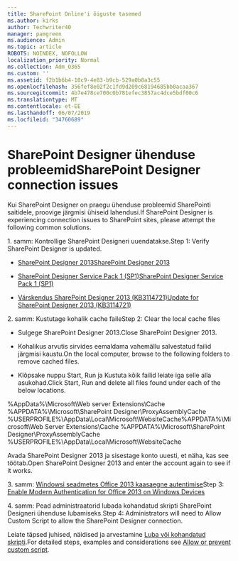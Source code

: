 ```yaml
---
title: SharePoint Online'i õiguste tasemed
ms.author: kirks
author: Techwriter40
manager: pamgreen
ms.audience: Admin
ms.topic: article
ROBOTS: NOINDEX, NOFOLLOW
localization_priority: Normal
ms.collection: Adm_O365
ms.custom: ''
ms.assetid: f2b1b6b4-10c9-4e83-b9cb-529a0b8a3c55
ms.openlocfilehash: 356fef8e02f2c1fd9d209c68194685bb0acaa367
ms.sourcegitcommit: 4b7e478ce700c0b781efec3857ac4dce5bdf00c6
ms.translationtype: MT
ms.contentlocale: et-EE
ms.lasthandoff: 06/07/2019
ms.locfileid: "34760689"
---
```

# <a name="sharepoint-designer-connection-issues"></a><span data-ttu-id="73b52-102">SharePoint Designer ühenduse probleemid</span><span class="sxs-lookup"><span data-stu-id="73b52-102">SharePoint Designer connection issues</span></span> 

<span data-ttu-id="73b52-103">Kui SharePoint Designer on praegu ühenduse probleemid SharePointi saitidele, proovige järgmisi ühiseid lahendusi.</span><span class="sxs-lookup"><span data-stu-id="73b52-103">If SharePoint Designer is experiencing connection issues to SharePoint sites, please attempt the following common solutions.</span></span>

<span data-ttu-id="73b52-104">1. samm: Kontrollige SharePoint Designeri uuendatakse.</span><span class="sxs-lookup"><span data-stu-id="73b52-104">Step 1: Verify SharePoint Designer is updated.</span></span>

- [<span data-ttu-id="73b52-105">SharePoint Designer 2013</span><span class="sxs-lookup"><span data-stu-id="73b52-105">SharePoint Designer 2013</span></span>](https://www.microsoft.com/download/details.aspx?id=35491)

- [<span data-ttu-id="73b52-106">SharePoint Designer Service Pack 1 (SP1)</span><span class="sxs-lookup"><span data-stu-id="73b52-106">SharePoint Designer Service Pack 1 (SP1)</span></span>](https://support.microsoft.com/help/2817441/description-of-microsoft-sharepoint-designer-2013-service-pack-1-sp1)

- [<span data-ttu-id="73b52-107">Värskendus SharePoint Designer 2013 (KB3114721)</span><span class="sxs-lookup"><span data-stu-id="73b52-107">Update for SharePoint Designer 2013 (KB3114721)</span></span>](https://support.microsoft.com/help/3114721/august-2-2016-update-for-sharepoint-designer-2013-kb3114721)

<span data-ttu-id="73b52-108">2. samm: Kustutage kohalik cache faile</span><span class="sxs-lookup"><span data-stu-id="73b52-108">Step 2: Clear the local cache files</span></span>

- <span data-ttu-id="73b52-109">Sulgege SharePoint Designer 2013.</span><span class="sxs-lookup"><span data-stu-id="73b52-109">Close SharePoint Designer 2013.</span></span>

- <span data-ttu-id="73b52-110">Kohalikus arvutis sirvides eemaldama vahemällu salvestatud failid järgmisi kaustu.</span><span class="sxs-lookup"><span data-stu-id="73b52-110">On the local computer, browse to the following folders to remove cached files.</span></span>

- <span data-ttu-id="73b52-111">Klõpsake nuppu Start, Run ja Kustuta kõik failid leiate iga selle alla asukohad.</span><span class="sxs-lookup"><span data-stu-id="73b52-111">Click Start, Run and delete all files found under each of the below locations.</span></span>

<span data-ttu-id="73b52-112">%AppData%\Microsoft\Web server Extensions\Cache %APPDATA%\Microsoft\SharePoint Designer\ProxyAssemblyCache %USERPROFILE%\AppData\Local\Microsoft\WebsiteCache</span><span class="sxs-lookup"><span data-stu-id="73b52-112">%APPDATA%\Microsoft\Web Server Extensions\Cache %APPDATA%\Microsoft\SharePoint Designer\ProxyAssemblyCache %USERPROFILE%\AppData\Local\Microsoft\WebsiteCache</span></span>

<span data-ttu-id="73b52-113">Avada SharePoint Designer 2013 ja sisestage konto uuesti, et näha, kas see töötab.</span><span class="sxs-lookup"><span data-stu-id="73b52-113">Open SharePoint Designer 2013 and enter the account again to see if it works.</span></span>

<span data-ttu-id="73b52-114">3. samm: [Windowsi seadmetes Office 2013 kaasaegne autentimise](https://docs.microsoft.com/office365/admin/security-and-compliance/enable-modern-authentication?redirectSourcePath=/article/Enable-Modern-Authentication-for-Office-2013-on-Windows-devices-7dc1c01a-090f-4971-9677-f1b192d6c910&view=o365-worldwide)</span><span class="sxs-lookup"><span data-stu-id="73b52-114">Step 3: [Enable Modern Authentication for Office 2013 on Windows Devices](https://docs.microsoft.com/office365/admin/security-and-compliance/enable-modern-authentication?redirectSourcePath=/article/Enable-Modern-Authentication-for-Office-2013-on-Windows-devices-7dc1c01a-090f-4971-9677-f1b192d6c910&view=o365-worldwide)</span></span>

<span data-ttu-id="73b52-115">4. samm: Pead administraatorid lubada kohandatud skripti SharePoint Designeri ühenduse lubamiseks.</span><span class="sxs-lookup"><span data-stu-id="73b52-115">Step 4: Administrators will need to Allow Custom Script to allow the SharePoint Designer connection.</span></span>

<span data-ttu-id="73b52-116">Leiate täpsed juhised, näidised ja arvestamine [Luba või kohandatud skripti](https://docs.microsoft.com/sharepoint/allow-or-prevent-custom-script).</span><span class="sxs-lookup"><span data-stu-id="73b52-116">For detailed steps, examples and considerations see [Allow or prevent custom script](https://docs.microsoft.com/sharepoint/allow-or-prevent-custom-script).</span></span>


